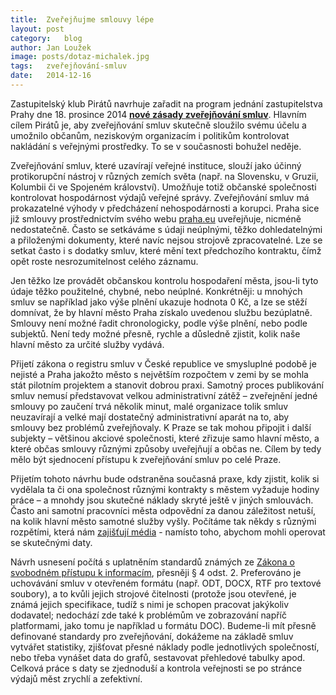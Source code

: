 ```yaml
---
title:	Zveřejňujme smlouvy lépe
layout:	post
category:	blog
author:	Jan Loužek
image: posts/dotaz-michalek.jpg
tags:	zveřejňování-smluv
date:	2014-12-16
---
```


Zastupitelský klub Pirátů navrhuje zařadit na program jednání zastupitelstva Prahy dne 18. prosince 2014 **[nové zásady zveřejňování smluv](/assets/pdf/3110.pdf)**. Hlavním cílem Pirátů je, aby zveřejňování smluv skutečně sloužilo svému účelu a umožnilo občanům, neziskovým organizacím i politikům kontrolovat nakládání s veřejnými prostředky. To se v současnosti bohužel neděje. 

Zveřejňování smluv, které uzavírají veřejné instituce, slouží jako účinný protikorupční nástroj v různých zemích světa (např. na Slovensku, v Gruzii, Kolumbii či ve Spojeném království). Umožňuje totiž občanské společnosti kontrolovat hospodárnost výdajů veřejné správy. Zveřejňování smluv má prokazatelné výhody v předcházení nehospodárnosti a korupci. Praha sice již smlouvy prostřednictvím svého webu [praha.eu](http://www.praha.eu) uveřejňuje, nicméně nedostatečně. Často se setkáváme s údaji neúplnými, těžko dohledatelnými a přiloženými dokumenty, které navíc nejsou strojově zpracovatelné. Lze se setkat často i s dodatky smluv, které mění text předchozího kontraktu, čímž opět roste nesrozumitelnost celého záznamu. 

Jen těžko lze provádět občanskou kontrolu hospodaření města, jsou-li tyto údaje těžko použitelné, chybné, nebo neúplné. Konkrétněji: u mnohých smluv se například jako výše plnění ukazuje hodnota 0 Kč, a lze se stěží domnívat, že by hlavní město Praha získalo uvedenou službu bezúplatně. Smlouvy není možné řadit chronologicky, podle výše plnění, nebo podle subjektů. Není tedy možné přesně, rychle a důsledně zjistit, kolik naše hlavní město za určité služby vydává. 

Přijetí zákona o registru smluv v České republice ve smysluplné podobě je nejisté a Praha jakožto město s největším rozpočtem v zemi by se mohla stát pilotním projektem a stanovit dobrou praxi. Samotný proces publikování smluv nemusí představovat velkou administrativní zátěž – zveřejnění jedné smlouvy po zaučení trvá několik minut, malé organizace tolik smluv neuzavírají a velké mají dostatečný administrativní aparát na to, aby smlouvy bez problémů zveřejňovaly. K Praze se tak mohou připojit i další subjekty – většinou akciové společnosti, které zřizuje samo hlavní město, a které občas smlouvy různými způsoby uveřejňují a občas ne. Cílem by tedy mělo být sjednocení přístupu k zveřejňování smluv po celé Praze.

Přijetím tohoto návrhu bude odstraněna současná praxe, kdy zjistit, kolik si vydělala ta či ona společnost různými kontrakty s městem vyžaduje hodiny práce – a mnohdy jsou skutečné náklady skryté ještě v jiných smlouvách. Často ani samotní pracovníci města odpovědní za danou záležitost netuší, na kolik hlavní město samotné služby vyšly. Počítáme tak někdy s různými rozpětími, která nám [zajišťují média](http://praha.idnes.cz/policie-proveruje-it-projekt-magistratu-praha-fqy-/praha-zpravy.aspx?c=A140205_120453_praha-zpravy_mav) - namísto toho, abychom mohli operovat se skutečnými daty. 

Návrh usnesení počítá s uplatněním standardů známých ze [Zákona o svobodném přístupu k informacím](http://www.zakonyprolidi.cz/cs/1999-106), přesněji § 4 odst. 2. Preferováno je uchovávání smluv v otevřeném formátu (např. ODT, DOCX, RTF pro textové soubory), a to kvůli jejich strojové čitelnosti (protože jsou otevřené, je známá jejich specifikace, tudíž s nimi je schopen pracovat jakýkoliv dodavatel; nedochází zde také k problémům ve zobrazování napříč platformami, jako tomu je například u formátu DOC). Budeme-li mít přesně definované standardy pro zveřejňování, dokážeme na základě smluv vytvářet statistiky, zjišťovat přesné náklady podle jednotlivých společností, nebo třeba vynášet data do grafů, sestavovat přehledové tabulky apod. Celková práce s daty se zjednoduší a kontrola veřejnosti se po stránce výdajů měst zrychlí a zefektivní. 



